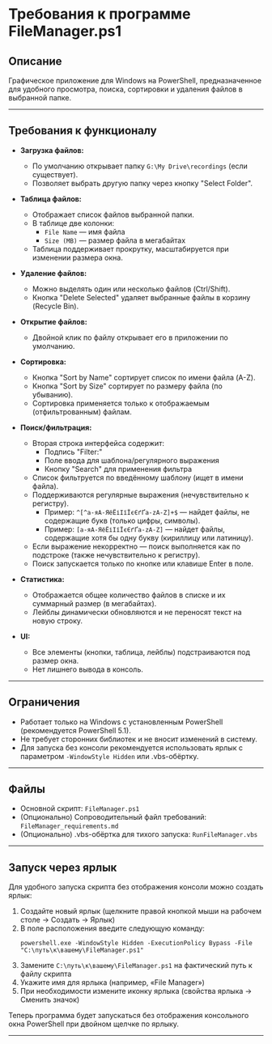 # Требования к программе FileManager.ps1

## Описание

Графическое приложение для Windows на PowerShell, предназначенное для удобного просмотра, поиска, сортировки и удаления файлов в выбранной папке.

---

## Требования к функционалу

- **Загрузка файлов:**

  - По умолчанию открывает папку `G:\My Drive\recordings` (если существует).
  - Позволяет выбрать другую папку через кнопку "Select Folder".

- **Таблица файлов:**

  - Отображает список файлов выбранной папки.
  - В таблице две колонки:
    - `File Name` — имя файла
    - `Size (MB)` — размер файла в мегабайтах
  - Таблица поддерживает прокрутку, масштабируется при изменении размера окна.

- **Удаление файлов:**

  - Можно выделять один или несколько файлов (Ctrl/Shift).
  - Кнопка "Delete Selected" удаляет выбранные файлы в корзину (Recycle Bin).

- **Открытие файлов:**

  - Двойной клик по файлу открывает его в приложении по умолчанию.

- **Сортировка:**

  - Кнопка "Sort by Name" сортирует список по имени файла (A-Z).
  - Кнопка "Sort by Size" сортирует по размеру файла (по убыванию).
  - Сортировка применяется только к отображаемым (отфильтрованным) файлам.

- **Поиск/фильтрация:**

  - Вторая строка интерфейса содержит:
    - Подпись "Filter:"
    - Поле ввода для шаблона/регулярного выражения
    - Кнопку "Search" для применения фильтра
  - Список фильтруется по введённому шаблону (ищет в имени файла).
  - Поддерживаются регулярные выражения (нечувствительно к регистру).
    - Пример: `^[^а-яА-ЯёЁіІїЇєЄґҐa-zA-Z]+$` — найдет файлы, не содержащие букв (только цифры, символы).
    - Пример: `[а-яА-ЯёЁіІїЇєЄґҐa-zA-Z]` — найдет файлы, содержащие хотя бы одну букву (кириллицу или латиницу).
  - Если выражение некорректно — поиск выполняется как по подстроке (также нечувствительно к регистру).
  - Поиск запускается только по кнопке или клавише Enter в поле.

- **Статистика:**

  - Отображается общее количество файлов в списке и их суммарный размер (в мегабайтах).
  - Лейблы динамически обновляются и не переносят текст на новую строку.

- **UI:**
  - Все элементы (кнопки, таблица, лейблы) подстраиваются под размер окна.
  - Нет лишнего вывода в консоль.

---

## Ограничения

- Работает только на Windows с установленным PowerShell (рекомендуется PowerShell 5.1).
- Не требует сторонних библиотек и не вносит изменений в систему.
- Для запуска без консоли рекомендуется использовать ярлык с параметром `-WindowStyle Hidden` или .vbs-обёртку.

---

## Файлы

- Основной скрипт: `FileManager.ps1`
- (Опционально) Сопроводительный файл требований: `FileManager_requirements.md`
- (Опционально) .vbs-обёртка для тихого запуска: `RunFileManager.vbs`

---

## Запуск через ярлык

Для удобного запуска скрипта без отображения консоли можно создать ярлык:

1. Создайте новый ярлык (щелкните правой кнопкой мыши на рабочем столе → Создать → Ярлык)
2. В поле расположения введите следующую команду:
   ```
   powershell.exe -WindowStyle Hidden -ExecutionPolicy Bypass -File "C:\путь\к\вашему\FileManager.ps1"
   ```
3. Замените `C:\путь\к\вашему\FileManager.ps1` на фактический путь к файлу скрипта
4. Укажите имя для ярлыка (например, «File Manager»)
5. При необходимости измените иконку ярлыка (свойства ярлыка → Сменить значок)

Теперь программа будет запускаться без отображения консольного окна PowerShell при двойном щелчке по ярлыку.

---
